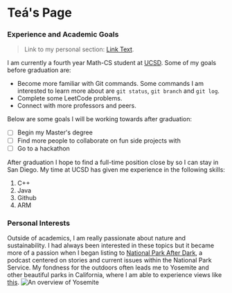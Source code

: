 # Teá's Page

### Experience and Academic Goals 
> Link to my personal section: [Link Text](#personal-interests).


I am currently a fourth year Math-CS student at <ins>UCSD</ins>. 
Some of my goals before graduation are: 
  - Become more familiar with Git commands. Some commands I am interested to learn more about are `git status`, `git branch` and `git log`.
  - Complete some LeetCode problems.
  - Connect with more professors and peers.


Below are some goals I will be working towards after graduation: 
- [ ] Begin my Master's degree
- [ ] Find more people to collaborate on fun side projects with
- [ ] Go to a hackathon
      
After graduation I hope to find a full-time position close by so I can stay in San Diego. My time at UCSD has given me experience in the following skills: 
  1. C++
  2. Java
  3. Github
  4. ARM

### Personal Interests
Outside of academics, I am really passionate about nature and sustainability. I had always been interested in these topics but it became more of a passion when I began listing to [National Park After Dark](https://www.npadpodcast.com), a podcast centered on stories and current issues within the National Park Service. 
My fondness for the outdoors often leads me to Yosemite and other beautiful parks in California, where I am able to experience views like [this](docs/yose.md). 
![An overview of Yosemite](https://i0.wp.com/vezzaniphotography.com/wp-content/uploads/2018/12/best-photo-spots-yosemite-1-9.jpg?fit=1200%2C800&ssl=1)
